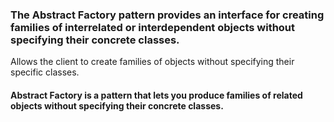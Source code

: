 ### The Abstract Factory pattern provides an interface for creating families of interrelated or interdependent objects without specifying their concrete classes.
Allows the client to create families of objects without specifying their specific classes.
#### Abstract Factory is a pattern that lets you produce families of related objects without specifying their concrete classes.